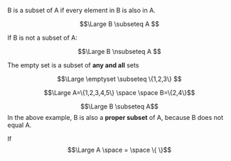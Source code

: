 B is a subset of A if every element in B is also in A.

$$\Large B \subseteq A $$

If B is not a subset of A:


$$\Large B \nsubseteq A $$

The empty set is a subset of __any and all__ sets


$$\Large \emptyset \subseteq \{1,2,3\} $$


$$\Large A=\{1,2,3,4,5\} \space \space B=\{2,4\}$$

$$\Large B \subseteq A$$
In the above example, B is also a __proper subset__ of A, because B does not equal A.

If 
$$\Large A \space = \space \{  \}$$
